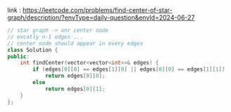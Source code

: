 link : https://leetcode.com/problems/find-center-of-star-graph/description/?envType=daily-question&envId=2024-06-27

```cpp
// star graph -> onr center node
// excatly n-1 edges ...
// center node should appear in every edges
class Solution {
public:
    int findCenter(vector<vector<int>>& edges) {
        if (edges[0][0] == edges[1][0] || edges[0][0] == edges[1][1])
            return edges[0][0];
        else
            return edges[0][1];
    }
};
```
